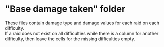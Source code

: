 # "Base damage taken" folder

These files contain damage type and damage values for each raid on each difficulty. <br>
If a raid does not exist on all difficulties while there is a column for another difficulty, then leave the cells for the missing difficulties empty.
